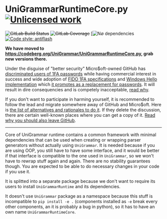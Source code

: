 UniGrammarRuntimeCore.py [![Unlicensed work](https://raw.githubusercontent.com/unlicense/unlicense.org/master/static/favicon.png)](https://unlicense.org/)
===================
~~![GitLab Build Status](https://gitlab.com/UniGrammar/UniGrammarRuntimeCore.py/badges/master/pipeline.svg)~~
~~![GitLab Coverage](https://gitlab.com/UniGrammar/UniGrammarRuntimeCore.py/badges/master/coverage.svg)~~
[![N∅ dependencies](https://shields.io/badge/-N%E2%88%85_deps!-0F0)
[![Code style: antiflash](https://img.shields.io/badge/code%20style-antiflash-FFF.svg)](https://codeberg.org/KOLANICH-tools/antiflash.py)

**We have moved to https://codeberg.org/UniGrammar/UniGrammarRuntimeCore.py, grab new versions there.**

Under the disguise of "better security" Micro$oft-owned GitHub has [discriminated users of 1FA passwords](https://github.blog/2023-03-09-raising-the-bar-for-software-security-github-2fa-begins-march-13/) while having commercial interest in success and wide adoption of [FIDO 1FA specifications](https://fidoalliance.org/specifications/download/) and [Windows Hello implementation](https://support.microsoft.com/en-us/windows/passkeys-in-windows-301c8944-5ea2-452b-9886-97e4d2ef4422) which [it promotes as a replacement for passwords](https://github.blog/2023-07-12-introducing-passwordless-authentication-on-github-com/). It will result in dire consequencies and is competely inacceptable, [read why](https://codeberg.org/KOLANICH/Fuck-GuanTEEnomo).

If you don't want to participate in harming yourself, it is recommended to follow the lead and migrate somewhere away of GitHub and Micro$oft. Here is [the list of alternatives and rationales to do it](https://github.com/orgs/community/discussions/49869). If they delete the discussion, there are certain well-known places where you can get a copy of it. [Read why you should also leave GitHub](https://codeberg.org/KOLANICH/Fuck-GuanTEEnomo).

---

Core of UniGrammar runtime contains a common framework with minimal dependencies that can be used when creating or wrapping parser generators without actually using `UniGrammar`. It is needed because if you are using OOP, you still have to have some interface, and it would be better if that interface is compatible to the one used in `UniGrammar`, so we won't have to rewrap stuff again and again. There are no stability guarantees though. You are expected to be able to do necessary changes in your code if you use it.

It is splitted into a separate package because we don't want to require its users to install `UniGrammarRuntime` and its dependencies.

It doesn't use `UniGrammar` package as a namespace because this stuff is incompatible to `pip install -e .` (components installed as `-e` break every other components, an it is probably a bug in python), so it has to have an own name `UniGrammarRuntimeCore`.
